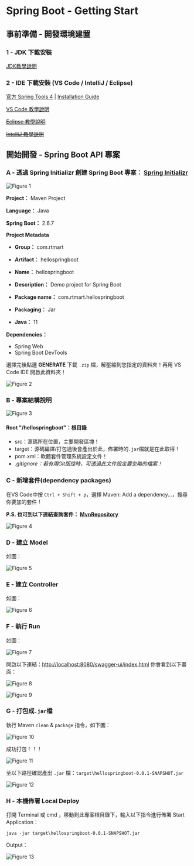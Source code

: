 # Spring Boot - Getting Start

## 事前準備 - 開發環境建置

### 1 - JDK 下載安裝

[JDK教學說明](JDK.md)

### 2 - IDE 下載安裝 (VS Code / IntelliJ / Eclipse)

[官方 Spring Tools 4](https://spring.io/tools) | 
[Installation Guide](https://github.com/spring-projects/sts4/wiki/Installation)

[VS Code 教學說明](./IDE_VSCODE.md)

~~[Eclipse 教學說明](./README.md)~~

~~[IntelliJ 教學說明](./README.md)~~

## 開始開發 - Spring Boot API 專案

### A - 透過 Spring Initializr 創建 Spring Boot 專案： [Spring Initializr](https://start.spring.io/)

![Figure 1](./imgs/spring-initializr-website.png)

**Project：** Maven Project

**Language：** Java

**Spring Boot：** 2.6.7

**Project Metadata**

 - **Group：** com.rtmart

 - **Artifact：** hellospringboot

 - **Name：** hellospringboot

 - **Description：** Demo project for Spring Boot

 - **Package name：** com.rtmart.hellospringboot

 - **Packaging：** Jar

 - **Java：** 11

**Dependencies：**

 - Spring Web
 - Spring Boot DevTools

選擇完後點選 **GENERATE** 下載 `.zip` 檔，解壓縮到您指定的資料夾！再用 VS Code IDE 開啟此資料夾！

![Figure 2](./imgs/project-start-point.png)

### B - 專案結構說明

![Figure 3](./imgs/file-structure.png)

#### Root "/hellospringboot"：根目錄
 - src：源碼所在位置，主要開發區塊！
 - target：源碼編譯/打包過後會產出於此，佈署時的`.jar`檔就是在此取得！
 - pom.xml：軟體套件管理系統設定文件！
 - *.gitignore：若有用Git版控時，可透過此文件設定要忽略的檔案！*

### C - 新增套件(dependency packages)

在VS Code中按 `Ctrl + Shift + p`，選擇 Maven: Add a dependency...，搜尋你要加的套件！

**P.S. 也可到以下連結查詢套件： [MvnRepository](https://mvnrepository.com/)**

![Figure 4](./imgs/add-dependency.png)

### D - 建立 Model

如圖：

![Figure 5](./imgs/add-model.png)

### E - 建立 Controller

如圖：

![Figure 6](./imgs/add-controller.png)

### F - 執行 Run

如圖：

![Figure 7](./imgs/run-application.png)

開啟以下連結：[http://localhost:8080/swagger-ui/index.html](http://localhost:8080/swagger-ui/index.html) 你會看到以下畫面：

![Figure 8](./imgs/swagger-ui.png)

![Figure 9](./imgs/swagger-ui-try.png)

### G - 打包成`.jar`檔

執行 Maven `clean` & `package` 指令，如下圖：

![Figure 10](./imgs/mvn-clean-package.png)

成功打包！！！

![Figure 11](./imgs/build-success.png)

至以下路徑確認產出 `.jar` 檔：`target\hellospringboot-0.0.1-SNAPSHOT.jar`

![Figure 12](./imgs/jar-location.png)

### H - 本機佈署 Local Deploy

打開 Terminal 或 cmd ，移動到此專案根目錄下，輸入以下指令進行佈署 Start Application：

``` shell
java -jar target\hellospringboot-0.0.1-SNAPSHOT.jar
```

Output：

![Figure 13](./imgs/start-application.png)
